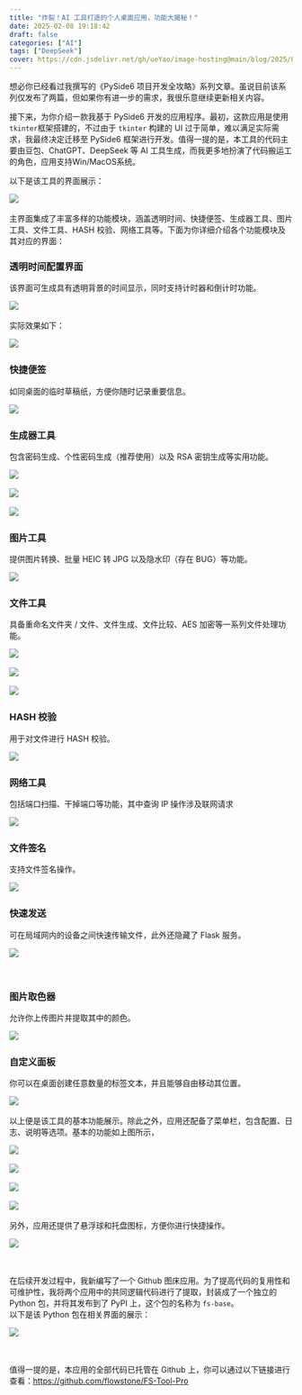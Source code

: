 ```yaml
---
title: "炸裂！AI 工具打造的个人桌面应用，功能大揭秘！"
date: 2025-02-08 19:18:42
draft: false
categories: ["AI"]
tags: ["DeepSeek"]
cover: https://cdn.jsdelivr.net/gh/ueYao/image-hosting@main/blog/2025/02/20250210005256241715.png
---
```




想必你已经看过我撰写的《PySide6 项目开发全攻略》系列文章。虽说目前该系列仅发布了两篇，但如果你有进一步的需求，我很乐意继续更新相关内容。

接下来，为你介绍一款我基于 PySide6 开发的应用程序。最初，这款应用是使用 `tkinter`​ 框架搭建的，不过由于 `tkinter`​ 构建的 UI 过于简单，难以满足实际需求，我最终决定迁移至 PySide6 框架进行开发。值得一提的是，本工具的代码主要由豆包、ChatGPT、DeepSeek 等 AI 工具生成，而我更多地扮演了代码搬运工的角色，应用支持Win/MacOS系统。

以下是该工具的界面展示：

​![](https://cdn.jsdelivr.net/gh/ueYao/image-hosting@main/blog/2025/02/f1cec76fddad402ca250196e6421af9f.png)​

主界面集成了丰富多样的功能模块，涵盖透明时间、快捷便签、生成器工具、图片工具、文件工具、HASH 校验、网络工具等。下面为你详细介绍各个功能模块及其对应的界面：

### 透明时间配置界面

该界面可生成具有透明背景的时间显示，同时支持计时器和倒计时功能。

​![](https://cdn.jsdelivr.net/gh/ueYao/image-hosting@main/blog/2025/02/e6d8000f21d84662b5f3dbd8248fc69b.png)​

实际效果如下：

​![](https://cdn.jsdelivr.net/gh/ueYao/image-hosting@main/blog/2025/02/64796bb5394f4def84699babf1d460d2.png)​

### 快捷便签

如同桌面的临时草稿纸，方便你随时记录重要信息。

​![](https://cdn.jsdelivr.net/gh/ueYao/image-hosting@main/blog/2025/02/89d1e7b523874a35b397fec89c534513.png)​

### 生成器工具

包含密码生成、个性密码生成（推荐使用）以及 RSA 密钥生成等实用功能。

​![](https://cdn.jsdelivr.net/gh/ueYao/image-hosting@main/blog/2025/02/6f7ae61acecb43f2b4f79c07dfd7ebc0.png)​

​![](https://cdn.jsdelivr.net/gh/ueYao/image-hosting@main/blog/2025/02/af5296ae634943d4af940d96224ef924.png)​

​![](https://cdn.jsdelivr.net/gh/ueYao/image-hosting@main/blog/2025/02/601a3d555bf7433fa6c8796e8e8ba809.png)​

### 图片工具

提供图片转换、批量 HEIC 转 JPG 以及隐水印（存在 BUG）等功能。

​![](https://cdn.jsdelivr.net/gh/ueYao/image-hosting@main/blog/2025/02/06e94a53b80343d89aa22bb73d660be1.png)​

### 文件工具

具备重命名文件夹 / 文件、文件生成、文件比较、AES 加密等一系列文件处理功能。

​![](https://cdn.jsdelivr.net/gh/ueYao/image-hosting@main/blog/2025/02/59b450c5beec480dbf2e82a895a76898.png)​

​![](https://cdn.jsdelivr.net/gh/ueYao/image-hosting@main/blog/2025/02/04121993818f46dfa1b9def7ebe22d41.png)​

​![](https://cdn.jsdelivr.net/gh/ueYao/image-hosting@main/blog/2025/02/f2202c4f71f44637ba1d5924028571f4.png)​

### HASH 校验

用于对文件进行 HASH 校验。

​![](https://cdn.jsdelivr.net/gh/ueYao/image-hosting@main/blog/2025/02/6b812eea992c4a689b0f692aaacbd2de.png)​

### 网络工具

包括端口扫描、干掉端口等功能，其中查询 IP 操作涉及联网请求

​![](https://cdn.jsdelivr.net/gh/ueYao/image-hosting@main/blog/2025/02/f894d8f54d274fd788e5ab00b63e2d46.png)​

### 文件签名

支持文件签名操作。

​![](https://cdn.jsdelivr.net/gh/ueYao/image-hosting@main/blog/2025/02/dab82d106e2d4bed97b8b0c164c34269.png)​

### 快速发送

可在局域网内的设备之间快速传输文件，此外还隐藏了 Flask 服务。

​![](https://cdn.jsdelivr.net/gh/ueYao/image-hosting@main/blog/2025/02/38df488fbeb44b639e36edba53cf2984.png)​

‍

### 图片取色器

允许你上传图片并提取其中的颜色。

​![](https://cdn.jsdelivr.net/gh/ueYao/image-hosting@main/blog/2025/02/01d1ec130d29452aae8bbc34f7f4cc47.png)​

### 自定义面板

你可以在桌面创建任意数量的标签文本，并且能够自由移动其位置。

​![](https://cdn.jsdelivr.net/gh/ueYao/image-hosting@main/blog/2025/02/fd619abebd974ea8b996267c19e1a573.png)​

以上便是该工具的基本功能展示。除此之外，应用还配备了菜单栏，包含配置、日志、说明等选项。基本的功能如上图所示，

​![](https://cdn.jsdelivr.net/gh/ueYao/image-hosting@main/blog/2025/02/846cd5f9457444afa874eee42d6c4745.png)​

​![](https://cdn.jsdelivr.net/gh/ueYao/image-hosting@main/blog/2025/02/2bd9e37d818c42b5990767687c149ac7.png)​

​![](https://cdn.jsdelivr.net/gh/ueYao/image-hosting@main/blog/2025/02/4f2fc6ce141f4052b46d8717a112a2d6.png)​

​![](https://cdn.jsdelivr.net/gh/ueYao/image-hosting@main/blog/2025/02/6e45462888b44beca117e0cfdc0f9884.png)​

另外，应用还提供了悬浮球和托盘图标，方便你进行快捷操作。

​![](https://cdn.jsdelivr.net/gh/ueYao/image-hosting@main/blog/2025/02/7517357a923f46ae969499b49579e4ca.png)​

‍

在后续开发过程中，我新编写了一个 Github 图床应用。为了提高代码的复用性和可维护性，我将两个应用中的共同逻辑代码进行了提取，封装成了一个独立的 Python 包，并将其发布到了 PyPI 上，这个包的名称为 `fs-base`​。  
以下是该 Python 包在相关界面的展示：

​![](https://cdn.jsdelivr.net/gh/ueYao/image-hosting@main/blog/2025/02/93ad6d7e172c4765ba62779a0ff83403.png)​

‍

值得一提的是，本应用的全部代码已托管在 Github 上，你可以通过以下链接进行查看：https://github.com/flowstone/FS-Tool-Pro

‍
